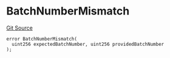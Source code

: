 # BatchNumberMismatch
[Git Source](https://github.com/matter-labs/zksync-contracts/blob/c6e73735b89a4b474234f6471e326125c9069f15/contracts/l1-contracts/common/L1ContractErrors.sol)


```solidity
error BatchNumberMismatch(
  uint256 expectedBatchNumber, uint256 providedBatchNumber
);
```

